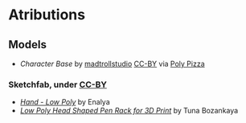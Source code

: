 # Atributions

## Models

- *Character Base* by [madtrollstudio](https://poly.pizza/u/madtrollstudio) [CC-BY](https://creativecommons.org/licenses/by/3.0/) via [Poly Pizza](https://poly.pizza/m/qbDLeTtb8K)

### Sketchfab, under [CC-BY](http://creativecommons.org/licenses/by/4.0/)
    
- [*Hand - Low Poly*](https://skfb.ly/6S7Vq) by Enalya
- [*Low Poly Head Shaped Pen Rack for 3D Print*](https://skfb.ly/6UB7V) by Tuna Bozankaya
<!-- - [*Low Poly Head Bust*](https://skfb.ly/69ZWX) by Rindir -->
